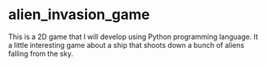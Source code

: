 # alien_invasion_game
This is a 2D game that I will develop using Python programming language. It a little interesting game about a ship that shoots down a bunch of aliens falling from the sky.
